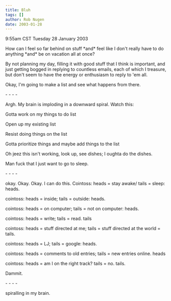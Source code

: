 ```yaml
---
title: Bluh
tags: []
author: Rob Nugen
date: 2003-01-28
---
```


<p class=date>9:55am CST Tuesday 28 January 2003</p>

<p>How can I feel so far behind on stuff *and* feel like I don't
really have to do anything *and* be on vacation all at once?</p>

<p>By not planning my day, filling it with good stuff that I think is
important, and just getting bogged in replying to countless emails,
each of which I treasure, but don't seem to have the energy or
enthusiasm to reply to 'em all.</p>

<p>Okay, I'm going to make a list and see what happens from there.</p>

<p>- - - -</p>

<p>Argh.  My brain is imploding in a downward spiral.  Watch this:</p>

<p>Gotta work on my things to do list</p>

<p>Open up my existing list</p>

<p>Resist doing things on the list</p>

<p>Gotta prioritize things and maybe add things to the list</p>

<p>Oh jeez this isn't working, look up, see dishes; I oughta do the dishes.</p>

<p>Man fuck that I just want to go to sleep.</p>

<p>- - - -</p>

<p>okay.  Okay.  Okay.  I can do this.  Cointoss: heads = stay awake/
tails = sleep: heads.</p>

<p>cointoss: heads = inside; tails = outside:  heads.</p>

<p>cointoss: heads = on computer; tails = not on computer:  heads.</p>

<p>cointoss: heads = write; tails = read.  tails</p>

<p>cointoss: heads = stuff directed at me; tails = stuff directed at
the world = tails.</p>

<p>cointoss: heads = LJ; tails = google: heads.</p>

<p>cointoss: heads = comments to old entries; tails = new entries
online. heads</p>

<p>cointoss: heads = am I on the right track?  tails = no.  tails.</p>

<p>Dammit.</p>

<p>- - - -</p>

<p>spiralling in my brain.</p>
